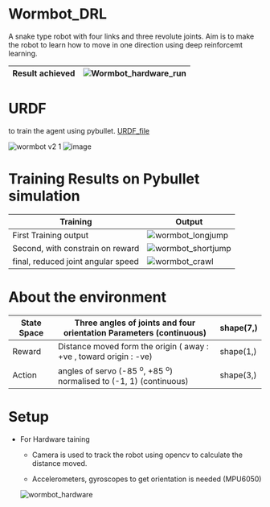 # Wormbot_DRL

  A snake type robot with four links and three revolute joints. Aim is to make the robot to learn how to move in one direction using deep reinforcemt learning.

| Result achieved | ![Wormbot_hardware_run](https://github.com/INAENTTS/Wormbot_DRL/assets/120380768/8cb754b0-67f5-4d00-a3f1-abffe47d0555) |
|------------------|-----------|


# URDF

  to train the agent using pybullet. [URDF_file]()
  
  ![wormbot v2 1](https://github.com/INAENTTS/Wormbot_DRL/assets/120380768/4644c392-0eed-4d92-9093-0fb31d0a04f2)
  ![image](https://github.com/INAENTTS/Wormbot_DRL/assets/120380768/921acde8-b6c0-4d40-84ad-31eda0ac2fd2)

# Training Results on Pybullet simulation

  |  Training | Output |
  | --------------------------------- | ------------- |
  | First Training output  | ![wormbot_longjump](https://github.com/INAENTTS/Wormbot_DRL/assets/120380768/0f635251-a08e-492c-ae95-92b0860022a4)   |
  | Second, with constrain on reward  | ![wormbot_shortjump](https://github.com/INAENTTS/Wormbot_DRL/assets/120380768/d1cc4d4c-31f0-4411-bcd9-0d4ea863e58a)  |
  | final, reduced joint angular speed| ![wormbot_crawl](https://github.com/INAENTTS/Wormbot_DRL/assets/120380768/7146c6d8-87cf-4cc7-839e-6d919c147aca)      |
  
# About the environment

  | State Space  | Three angles of joints and four orientation Parameters (continuous)| shape(7,) |
  | ------------- | ------------- |------------|
  | Reward  | Distance moved form the origin ( away : +ve , toward origin : -ve)  | shape(1,)
  | Action  | angles of servo (-85 <sup>o</sup>, +85 <sup>o</sup>) normalised to (-1, 1) (continuous) | shape(3,)|

# Setup

- For Hardware taining

  - Camera is used to track the robot using opencv to calculate the distance moved.

  - Accelerometers, gyroscopes to get orientation is needed (MPU6050)
 
  ![wormbot_hardware](https://github.com/INAENTTS/Wormbot_DRL/assets/120380768/185eb5e8-1ba0-4b7f-bd67-e1493d4c280d)


